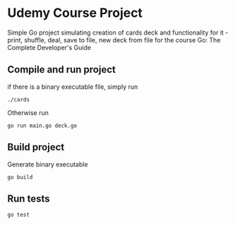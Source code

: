# Udemy Course Project

Simple Go project simulating creation of cards deck and functionality for it - print, shuffle, deal, save to file, new deck from file for the course Go: The Complete Developer's Guide

## Compile and run project

if there is a binary executable file, simply run

```
./cards
```

Otherwise run

```
go run main.go deck.go
```

## Build project

Generate binary executable

```
go build
```

## Run tests

```
go test
```
